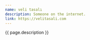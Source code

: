 ```yaml
---
name: veli tasalı
description: Someone on the internet.
link: https://velitasali.com
---
```

{{ page.description }}